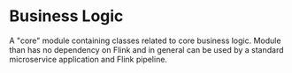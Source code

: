 # Business Logic
A "core" module containing classes related to core business logic. Module than has no dependency on Flink
and in general can be used by a standard microservice application and Flink pipeline.